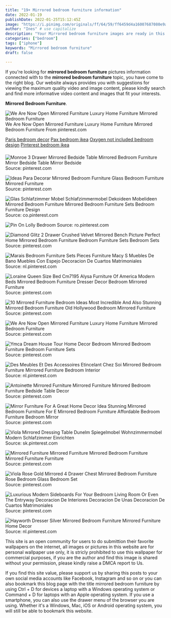 ```yaml
---
title: "19+ Mirrored bedroom furniture information"
date: 2022-01-19
publishDate: 2022-01-25T15:12:45Z
image: "https://i.pinimg.com/originals/ff/64/59/ff6459d4a16007687080e9a6931a7508.jpg"
author: "Ines" # use capitalize
description: "Your Mirrored bedroom furniture images are ready in this website. Mirrored bedroom furniture are a topic that is being searched for and liked by netizens now. You can Download the Mirrored bedroom furniture files here. Find and Download all royalty-free vectors."
categories: ["bedroom"]
tags: ["iphone"]
keywords: "Mirrored bedroom furniture"
draft: false

---
```


If you're looking for **mirrored bedroom furniture** pictures information connected with to the **mirrored bedroom furniture** topic, you have come to the right  blog.  Our website always  provides you with  suggestions  for viewing  the maximum  quality video and image  content, please kindly search and find more informative video content and images  that fit your interests.

**Mirrored Bedroom Furniture**. 

![We Are Now Open Mirrored Furniture Luxury Home Furniture Mirrored Bedroom Furniture](https://i.pinimg.com/originals/50/02/43/50024365eee78e871ca97814f8776088.jpg "We Are Now Open Mirrored Furniture Luxury Home Furniture Mirrored Bedroom Furniture")
We Are Now Open Mirrored Furniture Luxury Home Furniture Mirrored Bedroom Furniture From pinterest.com

[Paris bedroom decor](/paris-bedroom-decor/)
[Pax bedroom ikea](/pax-bedroom-ikea/)
[Oxygen not included bedroom design](/oxygen-not-included-bedroom-design/)
[Pinterest bedroom ikea](/pinterest-bedroom-ikea/)



### 

 


![Monroe 3 Drawer Mirrored Bedside Table Mirrored Bedroom Furniture Mirror Bedside Table Mirror Bedside](https://i.pinimg.com/originals/5d/cb/84/5dcb8425cd160b4a273b2b12b7b9e2b0.jpg "Monroe 3 Drawer Mirrored Bedside Table Mirrored Bedroom Furniture Mirror Bedside Table Mirror Bedside")
Source: pinterest.com

 

![Ideas Para Decorar Mirrored Bedroom Furniture Glass Bedroom Furniture Mirrored Furniture](https://i.pinimg.com/736x/07/4f/68/074f6870d5f1901e916e4bbc6454b176--mirrored-bedroom-furniture-bedroom-lamps.jpg "Ideas Para Decorar Mirrored Bedroom Furniture Glass Bedroom Furniture Mirrored Furniture")
Source: pinterest.com

 

![Glas Schlafzimmer Mobel Schlafzimmermobel Dekoideen Mobelideen Mirrored Bedroom Furniture Mirrored Bedroom Furniture Sets Bedroom Furniture Design](https://i.pinimg.com/736x/82/cc/7e/82cc7e0a1bd599711b66d6bac249ed97.jpg "Glas Schlafzimmer Mobel Schlafzimmermobel Dekoideen Mobelideen Mirrored Bedroom Furniture Mirrored Bedroom Furniture Sets Bedroom Furniture Design")
Source: co.pinterest.com

 

![Pin On Lolly Bedroom](https://i.pinimg.com/originals/bf/e6/c0/bfe6c06ef1a4b4251491f5fecc86e849.png "Pin On Lolly Bedroom")
Source: ro.pinterest.com

 

![Diamond Glitz 2 Drawer Crushed Velvet Mirrored Bench Picture Perfect Home Mirrored Bedroom Furniture Bedroom Furniture Sets Bedroom Sets](https://i.pinimg.com/originals/93/ed/f8/93edf87fb786c87790903c5542315ec3.jpg "Diamond Glitz 2 Drawer Crushed Velvet Mirrored Bench Picture Perfect Home Mirrored Bedroom Furniture Bedroom Furniture Sets Bedroom Sets")
Source: pinterest.com

 

![Marais Bedroom Furniture Sets Pieces Furniture Macy S Muebles De Bano Muebles Con Espejo Decoracion De Cuartos Matrimoniales](https://i.pinimg.com/originals/3b/61/b0/3b61b0b17ae8b73856b5b9df42a1a596.jpg "Marais Bedroom Furniture Sets Pieces Furniture Macy S Muebles De Bano Muebles Con Espejo Decoracion De Cuartos Matrimoniales")
Source: nl.pinterest.com

 

![Loraine Queen Size Bed Cm7195 Alysa Furniture Of America Modern Beds Mirrored Bedroom Furniture Dresser Decor Bedroom Mirrored Furniture](https://i.pinimg.com/736x/9b/63/3e/9b633e945951f4930d8fb4ef9ed09d20.jpg "Loraine Queen Size Bed Cm7195 Alysa Furniture Of America Modern Beds Mirrored Bedroom Furniture Dresser Decor Bedroom Mirrored Furniture")
Source: pinterest.com

 

![10 Mirrored Furniture Bedroom Ideas Most Incredible And Also Stunning Mirrored Bedroom Furniture Old Hollywood Bedroom Mirrored Furniture](https://i.pinimg.com/originals/e8/4f/93/e84f937ede36a48f680caceb1c308eaa.jpg "10 Mirrored Furniture Bedroom Ideas Most Incredible And Also Stunning Mirrored Bedroom Furniture Old Hollywood Bedroom Mirrored Furniture")
Source: pinterest.com

 

![We Are Now Open Mirrored Furniture Luxury Home Furniture Mirrored Bedroom Furniture](https://i.pinimg.com/originals/50/02/43/50024365eee78e871ca97814f8776088.jpg "We Are Now Open Mirrored Furniture Luxury Home Furniture Mirrored Bedroom Furniture")
Source: pinterest.com

 

![Ymca Dream House Tour Home Decor Bedroom Mirrored Bedroom Furniture Bedroom Furniture Sets](https://i.pinimg.com/originals/e2/a8/12/e2a812d9476e0e44b713a970847e6ad9.jpg "Ymca Dream House Tour Home Decor Bedroom Mirrored Bedroom Furniture Bedroom Furniture Sets")
Source: pinterest.com

 

![Des Meubles Et Des Accessoires Etincelant Chez Soi Mirrored Bedroom Furniture Mirrored Furniture Bedroom Interior](https://i.pinimg.com/originals/46/76/9b/46769b5783e95ff80ea14a65e5b7b2e2.jpg "Des Meubles Et Des Accessoires Etincelant Chez Soi Mirrored Bedroom Furniture Mirrored Furniture Bedroom Interior")
Source: nl.pinterest.com

 

![Antoinette Mirrored Furniture Mirrored Furniture Mirrored Bedroom Furniture Bedside Table Decor](https://i.pinimg.com/474x/25/06/30/2506306f2a9bfd768157dc763aa8ca64.jpg "Antoinette Mirrored Furniture Mirrored Furniture Mirrored Bedroom Furniture Bedside Table Decor")
Source: pinterest.com

 

![Mirror Furniture For A Great Home Decor Idea Stunning Mirrored Bedroom Furniture For E Mirrored Bedroom Furniture Affordable Bedroom Furniture Bedroom Mirror](https://i.pinimg.com/originals/d3/40/21/d34021bcc846bd89dbbffa0f9f34b398.jpg "Mirror Furniture For A Great Home Decor Idea Stunning Mirrored Bedroom Furniture For E Mirrored Bedroom Furniture Affordable Bedroom Furniture Bedroom Mirror")
Source: pinterest.com

 

![Viola Mirrored Dressing Table Dunelm Spiegelmobel Wohnzimmermobel Modern Schlafzimmer Einrichten](https://i.pinimg.com/originals/51/5b/d0/515bd0e5dfb2c0d84c05debdc96524e3.jpg "Viola Mirrored Dressing Table Dunelm Spiegelmobel Wohnzimmermobel Modern Schlafzimmer Einrichten")
Source: sk.pinterest.com

 

![Mirrored Furniture Mirrored Furniture Mirrored Bedroom Furniture Mirrored Furniture Furniture](https://i.pinimg.com/474x/b5/74/6d/b5746d016c4df94b225c567e3e4e0cea.jpg "Mirrored Furniture Mirrored Furniture Mirrored Bedroom Furniture Mirrored Furniture Furniture")
Source: pinterest.com

 

![Viola Rose Gold Mirrored 4 Drawer Chest Mirrored Bedroom Furniture Rose Bedroom Glass Bedroom Set](https://i.pinimg.com/originals/8c/aa/50/8caa50c4cfafa00c3baa3b776f1e3f57.jpg "Viola Rose Gold Mirrored 4 Drawer Chest Mirrored Bedroom Furniture Rose Bedroom Glass Bedroom Set")
Source: pinterest.com

 

![Luxurious Modern Sideboards For Your Bedroom Living Room Or Even The Entryway Decoracion De Interiores Decoracion De Unas Decoracion De Cuartos Matrimoniales](https://i.pinimg.com/originals/79/73/13/797313a4c1508e9f6f0c83c2908bfe1a.jpg "Luxurious Modern Sideboards For Your Bedroom Living Room Or Even The Entryway Decoracion De Interiores Decoracion De Unas Decoracion De Cuartos Matrimoniales")
Source: pinterest.com

 

![Hayworth Dresser Silver Mirrored Bedroom Furniture Mirrored Furniture Home Decor](https://i.pinimg.com/originals/ff/64/59/ff6459d4a16007687080e9a6931a7508.jpg "Hayworth Dresser Silver Mirrored Bedroom Furniture Mirrored Furniture Home Decor")
Source: nl.pinterest.com

 

This site is an open community for users to do submittion their favorite wallpapers on the internet, all images or pictures in this website are for personal wallpaper use only, it is stricly prohibited to use this wallpaper for commercial purposes, if you are the author and find this image is shared without your permission, please kindly raise a DMCA report to Us.

If you find this site value, please support us by sharing this posts to your own social media accounts like Facebook, Instagram and so on or you can also bookmark this blog page with the title mirrored bedroom furniture by using Ctrl + D for devices a laptop with a Windows operating system or Command + D for laptops with an Apple operating system. If you use a smartphone, you can also use the drawer menu of the browser you are using. Whether it's a Windows, Mac, iOS or Android operating system, you will still be able to bookmark this website.
